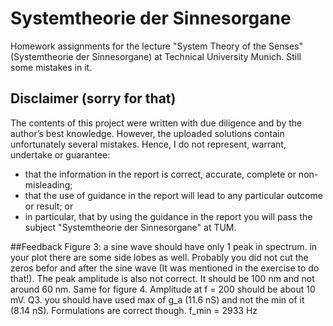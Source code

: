 # Systemtheorie der Sinnesorgane
Homework assignments for the lecture "System Theory of the Senses" (Systemtheorie der Sinnesorgane) at Technical University Munich.
Still some mistakes in it.

## Disclaimer (sorry for that)
The contents of this project were written with due diligence and by the author’s best knowledge.  However, the uploaded solutions contain unfortunately several mistakes.
Hence, I do not represent, warrant, undertake or guarantee:
- that the information in the report is correct, accurate, complete or non-misleading;
- that the use of guidance in the report will lead to any particular outcome or result; or
- in particular, that by using the guidance in the report you will pass the subject "Systemtheorie der Sinnesorgane" at TUM.


 	
##Feedback
Figure 3:
a sine wave should have only 1 peak in spectrum. in your plot there are some side lobes as well. Probably you did not cut the zeros befor and after the sine wave (It was mentioned in the exercise to do that!).
The peak amplitude is also not correct. It should be 100 nm and not around 60 nm.
Same for figure 4. Amplitude at f = 200 should be about 10 mV.
Q3. you should have used max of g_a (11.6 nS) and not the min of it (8.14 nS). Formulations are correct though. f_min = 2933 Hz
